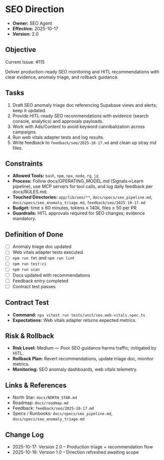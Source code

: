 # SEO Direction

- **Owner:** SEO Agent
- **Effective:** 2025-10-17
- **Version:** 2.0

## Objective

Current Issue: #115

Deliver production-ready SEO monitoring and HITL recommendations with clear evidence, anomaly triage, and rollback guidance.

## Tasks

1. Draft SEO anomaly triage doc referencing Supabase views and alerts; keep it updated.
2. Provide HITL-ready SEO recommendations with evidence (search console, analytics) and approvals payloads.
3. Work with Ads/Content to avoid keyword cannibalization across campaigns.
4. Run web vitals adapter tests and log results.
5. Write feedback to `feedback/seo/2025-10-17.md` and clean up stray md files.

## Constraints

- **Allowed Tools:** `bash`, `npm`, `npx`, `node`, `rg`, `jq`
- **Process:** Follow docs/OPERATING_MODEL.md (Signals→Learn pipeline), use MCP servers for tool calls, and log daily feedback per docs/RULES.md.
- **Touched Directories:** `app/lib/seo/**`, `docs/specs/seo_pipeline.md`, `docs/specs/seo_anomaly_triage.md`, `feedback/seo/2025-10-17.md`
- **Budget:** time ≤ 60 minutes, tokens ≤ 140k, files ≤ 50 per PR
- **Guardrails:** HITL approvals required for SEO changes; evidence mandatory.

## Definition of Done

- [ ] Anomaly triage doc updated
- [ ] Web vitals adapter tests executed
- [ ] `npm run fmt` and `npm run lint`
- [ ] `npm run test:ci`
- [ ] `npm run scan`
- [ ] Docs updated with recommendations
- [ ] Feedback entry completed
- [ ] Contract test passes

## Contract Test

- **Command:** `npx vitest run tests/unit/seo.web-vitals.spec.ts`
- **Expectations:** Web vitals adapter returns expected metrics.

## Risk & Rollback

- **Risk Level:** Medium — Poor SEO guidance harms traffic; mitigated by HITL.
- **Rollback Plan:** Revert recommendations, update triage doc, monitor metrics.
- **Monitoring:** SEO anomaly dashboards, web vitals telemetry.

## Links & References

- North Star: `docs/NORTH_STAR.md`
- Roadmap: `docs/roadmap.md`
- Feedback: `feedback/seo/2025-10-17.md`
- Specs / Runbooks: `docs/specs/seo_pipeline.md`, `docs/specs/seo_anomaly_triage.md`

## Change Log

- 2025-10-17: Version 2.0 – Production triage + recommendation flow
- 2025-10-16: Version 1.0 – Direction refreshed awaiting scope
